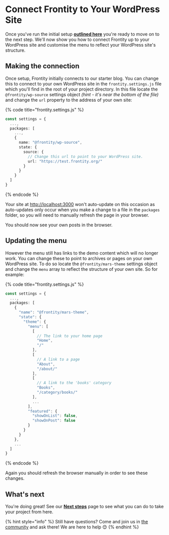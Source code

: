 # Connect Frontity to Your WordPress Site

Once you've run the initial setup [**outlined here**](quick-start-guide.md) you're ready to move on to the next step. We'll now show you how to connect Frontity up to your WordPress site and customise the menu to reflect your WordPress site's structure.

## Making the connection

Once setup, Frontity initially connects to our starter blog. You can change this to connect to your own WordPress site in the `frontity.settings.js` file which you'll find in the root of your project directory. In this file locate the `@frontity/wp-source` settings object _\(hint - it's near the bottom of the file\)_ and change the `url` property to the address of your own site:

{% code title="frontity.settings.js" %}
```typescript
const settings = {
  ...,
  packages: [
    ...,
    {
      name: "@frontity/wp-source",
      state: {
        source: {
          // Change this url to point to your WordPress site.
          url: "https://test.frontity.org/"
        }
      }
    }
  ]
}
```
{% endcode %}

Your site at [http://localhost:3000](http://localhost:3000) won't auto-update on this occasion as auto-updates only occur when you make a change to a file in the `packages` folder, so you will need to manually refresh the page in your browser.

You should now see your own posts in the browser.

## Updating the menu

However the menu still has links to the demo content which will no longer work. You can change these to point to archives or pages on your own WordPress site. To do so locate the `@frontity/mars-theme` settings object and change the `menu` array to reflect the structure of your own site. So for example:

{% code title="frontity.settings.js" %}
```typescript
const settings = {
  ...,
  packages: [
    {
      "name": "@frontity/mars-theme",
      "state": {
        "theme": {
          "menu": [
            [
              // The link to your home page
              "Home",
              "/"
            ],
            [
              // A link to a page
              "About",
              "/about/"
            ],
            [
              // A link to the 'books' category
              "Books",
              "/category/books/"
            ],
            ...
          ],
          "featured": {
            "showOnList": false,
            "showOnPost": false
          }
        }
      }
    },
    ...
  ]
}
```
{% endcode %}

Again you should refresh the browser manually in order to see these changes.

## What's next

You're doing great! See our [**Next steps**](next-steps.md) page to see what you can do to take your project from here.

{% hint style="info" %}
Still have questions? Come and join us in [the community](https://community.frontity.org/) and ask there! We are here to help 😊
{% endhint %}

